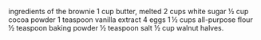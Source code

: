 ingredients of the brownie
1 cup butter, melted
2 cups white sugar
½ cup cocoa powder
1 teaspoon vanilla extract
4 eggs
1 ½ cups all-purpose flour
½ teaspoon baking powder
½ teaspoon salt
½ cup walnut halves.
